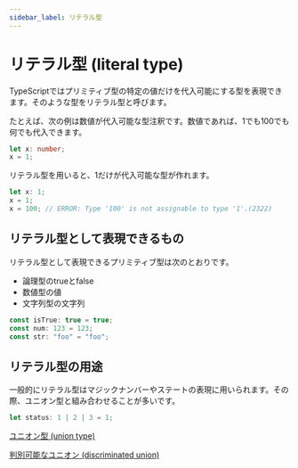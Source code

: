 ```yaml
---
sidebar_label: リテラル型
---
```


# リテラル型 (literal type)

TypeScriptではプリミティブ型の特定の値だけを代入可能にする型を表現できます。そのような型をリテラル型と呼びます。

たとえば、次の例は数値が代入可能な型注釈です。数値であれば、1でも100でも何でも代入できます。

```typescript
let x: number;
x = 1;
```

リテラル型を用いると、1だけが代入可能な型が作れます。

```typescript
let x: 1;
x = 1;
x = 100; // ERROR: Type '100' is not assignable to type '1'.(2322)
```

## リテラル型として表現できるもの

リテラル型として表現できるプリミティブ型は次のとおりです。

- 論理型のtrueとfalse
- 数値型の値
- 文字列型の文字列

```typescript
const isTrue: true = true;
const num: 123 = 123;
const str: "foo" = "foo";
```

## リテラル型の用途

一般的にリテラル型はマジックナンバーやステートの表現に用いられます。その際、ユニオン型と組み合わせることが多いです。

```typescript
let status: 1 | 2 | 3 = 1;
```

[ユニオン型 (union type)](union.md)

[判別可能なユニオン (discriminated union)](discriminated-union.md)
